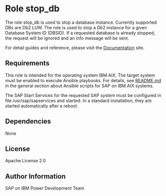 # Role stop_db

The role stop_db is used to stop a database instance. Currently supported DBs are Db2 LUW.  The role is used to stop a Db2 instance for a given Database System ID (DBSID). If a requested database is already stopped, the request will be ignored and an info message will be sent.

For detail guides and reference, please visit the <a href="https://ibm.github.io/ansible-power-aix-sap/">Documentation</a> site.

## Requirements

This role is intended for the operating system IBM AIX. The target system must be enabled to execute Ansible playbooks. For details, see [README.md](../../README.md) in the general section about Ansible scripts for SAP on IBM AIX systems.

The SAP Start Services for the requested SAP system must be configured in file /usr/sap/sapservices and started. In a standard installation, they are started automatically after a reboot.

## Dependencies

None

## License

Apache License 2.0

## Author Information

SAP on IBM Power Development Team
